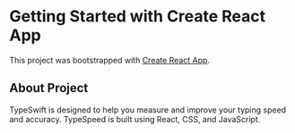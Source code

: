 # Getting Started with Create React App

This project was bootstrapped with [Create React App](https://github.com/facebook/create-react-app).

## About Project

TypeSwift is designed to help you measure and improve your typing speed and accuracy.
TypeSpeed is built using React, CSS, and JavaScript. 
